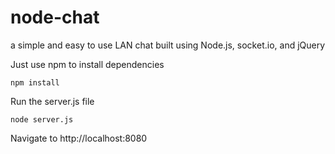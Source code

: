 # node-chat

a simple and easy to use LAN chat built using Node.js, socket.io, and jQuery

Just use npm to install dependencies

`npm install`

Run the server.js file

`node server.js`

Navigate to http://localhost:8080
